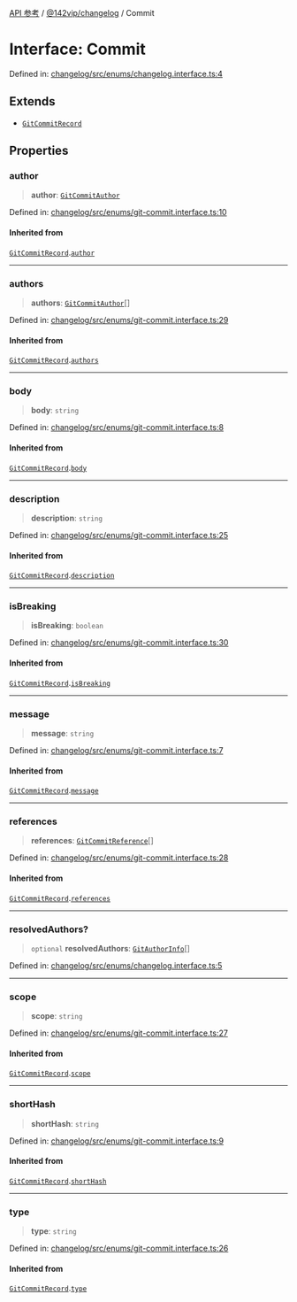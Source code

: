 [API 参考](../../../index.md) / [@142vip/changelog](../index.md) / Commit

# Interface: Commit

Defined in: [changelog/src/enums/changelog.interface.ts:4](https://github.com/142vip/core-x/blob/15d5bc9ef4bece78c0e60bdf074a2d245f625100/packages/changelog/src/enums/changelog.interface.ts#L4)

## Extends

- [`GitCommitRecord`](GitCommitRecord.md)

## Properties

### author

> **author**: [`GitCommitAuthor`](GitCommitAuthor.md)

Defined in: [changelog/src/enums/git-commit.interface.ts:10](https://github.com/142vip/core-x/blob/15d5bc9ef4bece78c0e60bdf074a2d245f625100/packages/changelog/src/enums/git-commit.interface.ts#L10)

#### Inherited from

[`GitCommitRecord`](GitCommitRecord.md).[`author`](GitCommitRecord.md#author)

***

### authors

> **authors**: [`GitCommitAuthor`](GitCommitAuthor.md)[]

Defined in: [changelog/src/enums/git-commit.interface.ts:29](https://github.com/142vip/core-x/blob/15d5bc9ef4bece78c0e60bdf074a2d245f625100/packages/changelog/src/enums/git-commit.interface.ts#L29)

#### Inherited from

[`GitCommitRecord`](GitCommitRecord.md).[`authors`](GitCommitRecord.md#authors)

***

### body

> **body**: `string`

Defined in: [changelog/src/enums/git-commit.interface.ts:8](https://github.com/142vip/core-x/blob/15d5bc9ef4bece78c0e60bdf074a2d245f625100/packages/changelog/src/enums/git-commit.interface.ts#L8)

#### Inherited from

[`GitCommitRecord`](GitCommitRecord.md).[`body`](GitCommitRecord.md#body)

***

### description

> **description**: `string`

Defined in: [changelog/src/enums/git-commit.interface.ts:25](https://github.com/142vip/core-x/blob/15d5bc9ef4bece78c0e60bdf074a2d245f625100/packages/changelog/src/enums/git-commit.interface.ts#L25)

#### Inherited from

[`GitCommitRecord`](GitCommitRecord.md).[`description`](GitCommitRecord.md#description)

***

### isBreaking

> **isBreaking**: `boolean`

Defined in: [changelog/src/enums/git-commit.interface.ts:30](https://github.com/142vip/core-x/blob/15d5bc9ef4bece78c0e60bdf074a2d245f625100/packages/changelog/src/enums/git-commit.interface.ts#L30)

#### Inherited from

[`GitCommitRecord`](GitCommitRecord.md).[`isBreaking`](GitCommitRecord.md#isbreaking)

***

### message

> **message**: `string`

Defined in: [changelog/src/enums/git-commit.interface.ts:7](https://github.com/142vip/core-x/blob/15d5bc9ef4bece78c0e60bdf074a2d245f625100/packages/changelog/src/enums/git-commit.interface.ts#L7)

#### Inherited from

[`GitCommitRecord`](GitCommitRecord.md).[`message`](GitCommitRecord.md#message)

***

### references

> **references**: [`GitCommitReference`](GitCommitReference.md)[]

Defined in: [changelog/src/enums/git-commit.interface.ts:28](https://github.com/142vip/core-x/blob/15d5bc9ef4bece78c0e60bdf074a2d245f625100/packages/changelog/src/enums/git-commit.interface.ts#L28)

#### Inherited from

[`GitCommitRecord`](GitCommitRecord.md).[`references`](GitCommitRecord.md#references)

***

### resolvedAuthors?

> `optional` **resolvedAuthors**: [`GitAuthorInfo`](GitAuthorInfo.md)[]

Defined in: [changelog/src/enums/changelog.interface.ts:5](https://github.com/142vip/core-x/blob/15d5bc9ef4bece78c0e60bdf074a2d245f625100/packages/changelog/src/enums/changelog.interface.ts#L5)

***

### scope

> **scope**: `string`

Defined in: [changelog/src/enums/git-commit.interface.ts:27](https://github.com/142vip/core-x/blob/15d5bc9ef4bece78c0e60bdf074a2d245f625100/packages/changelog/src/enums/git-commit.interface.ts#L27)

#### Inherited from

[`GitCommitRecord`](GitCommitRecord.md).[`scope`](GitCommitRecord.md#scope)

***

### shortHash

> **shortHash**: `string`

Defined in: [changelog/src/enums/git-commit.interface.ts:9](https://github.com/142vip/core-x/blob/15d5bc9ef4bece78c0e60bdf074a2d245f625100/packages/changelog/src/enums/git-commit.interface.ts#L9)

#### Inherited from

[`GitCommitRecord`](GitCommitRecord.md).[`shortHash`](GitCommitRecord.md#shorthash)

***

### type

> **type**: `string`

Defined in: [changelog/src/enums/git-commit.interface.ts:26](https://github.com/142vip/core-x/blob/15d5bc9ef4bece78c0e60bdf074a2d245f625100/packages/changelog/src/enums/git-commit.interface.ts#L26)

#### Inherited from

[`GitCommitRecord`](GitCommitRecord.md).[`type`](GitCommitRecord.md#type)
